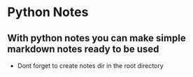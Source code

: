 # Python Notes
## With python notes you can make simple markdown notes ready to be used
- Dont forget to create notes dir in the root directory